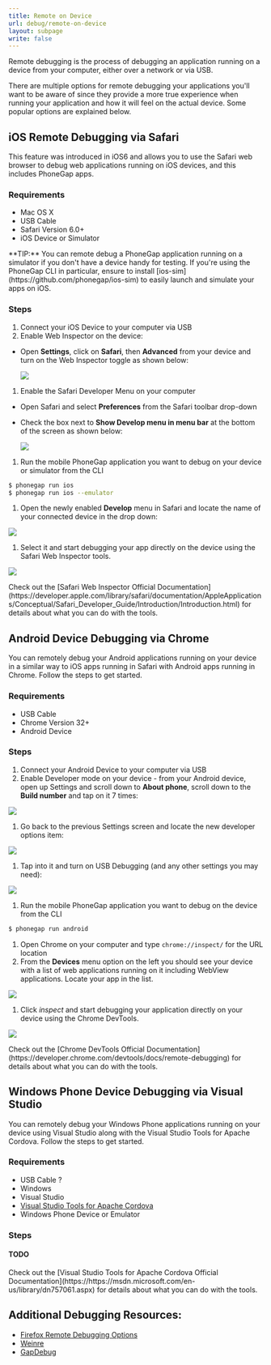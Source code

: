 ```yaml
---
title: Remote on Device
url: debug/remote-on-device
layout: subpage
write: false
---
```


Remote debugging is the process of debugging an application running on a device from your computer, either over a network or via USB.

There are multiple options for remote debugging your applications you'll want to be aware of since they provide a more true experience when running your application and how it will feel on the actual device. Some popular options are explained below.

## iOS Remote Debugging via Safari

This feature was introduced in iOS6 and allows you to use the Safari web browser to debug web applications running on iOS devices, and this includes PhoneGap apps.

### Requirements

- Mac OS X
- USB Cable
- Safari Version 6.0+
- iOS Device or Simulator

<div class="alert--info">**TIP:** You can remote debug a PhoneGap application running on a simulator if you don't have a device handy for testing. If you're using the PhoneGap CLI in particular, ensure to install [ios-sim](https://github.com/phonegap/ios-sim) to easily launch and simulate your apps on iOS.</div>

### Steps

1. Connect your iOS Device to your computer via USB
1. Enable Web Inspector on the device:
  - Open **Settings**, click on **Safari**, then **Advanced** from your device and turn on the Web Inspector toggle as shown below:

    ![](/images/ios-web-insp.png)

1. Enable the Safari Developer Menu on your computer

  - Open Safari and select **Preferences** from the Safari toolbar drop-down
  - Check the box next to **Show Develop menu in menu bar** at the bottom of the screen  as shown below:

    ![](/images/safari-dev-menu.png)

1. Run the mobile PhoneGap application you want to debug on your device or simulator from  the CLI
  ```sh
  $ phonegap run ios
  $ phonegap run ios --emulator
  ```
1. Open the newly enabled **Develop** menu in Safari and locate the name of your connected device in the drop down:

  ![](/images/safari-develop.png)

1. Select it and start debugging your app directly on the device using the Safari Web Inspector tools.

  ![](/images/safari-web-insp.png)

<div class="alert--info">Check out the [Safari Web Inspector Official Documentation](https://developer.apple.com/library/safari/documentation/AppleApplications/Conceptual/Safari_Developer_Guide/Introduction/Introduction.html) for details about what you can do with the tools.</div>

## Android Device Debugging via Chrome

You can remotely debug your Android applications running on your device in a similar way to iOS apps running in Safari with Android apps running in Chrome. Follow the steps to get started.

### Requirements

- USB Cable
- Chrome Version 32+
- Android Device

### Steps

1. Connect your Android Device to your computer via USB
1. Enable Developer mode on your device - from your Android device, open up Settings and scroll down to **About phone**, scroll down to the **Build number** and tap on it 7 times:

  ![](/images/build-number.png)

1. Go back to the previous Settings screen and locate the new developer options item:

  ![](/images/android-dev-options.png)

1. Tap into it and turn on USB Debugging (and any other settings you may need):

  ![](/images/usb-debug.png)

1. Run the mobile PhoneGap application you want to debug on the device from the CLI

  ```sh
  $ phonegap run android
  ```

1. Open Chrome on your computer and type `chrome://inspect/` for the URL location
1. From the **Devices** menu option on the left you should see your device with a list of web applications running on it including WebView applications. Locate your app in the list.

  ![](/images/chrome-inspect.png)

1. Click *inspect* and start debugging your application directly on your device using the Chrome DevTools.

  ![](/images/chrome-devtools.png)

<div class="alert--info">Check out the [Chrome DevTools Official Documentation](https://developer.chrome.com/devtools/docs/remote-debugging) for details about what you can do with the tools.</div>

## Windows Phone Device Debugging via Visual Studio

You can remotely debug your Windows Phone applications running on your device using Visual Studio along with the Visual Studio Tools for Apache Cordova. Follow the steps to get started.

### Requirements

- USB Cable ?
- Windows
- Visual Studio
- [Visual Studio Tools for Apache Cordova](https://www.visualstudio.com/en-us/features/cordova-vs.aspx)
- Windows Phone Device or Emulator

### Steps

#### TODO

<div class="alert--info">Check out the [Visual Studio Tools for Apache Cordova Official Documentation](https://https://msdn.microsoft.com/en-us/library/dn757061.aspx) for details about what you can do with the tools.</div>

## Additional Debugging Resources:

- [Firefox Remote Debugging Options](https://developer.mozilla.org/en-US/docs/Tools/Remote_Debugging])
- [Weinre](http://people.apache.org/~pmuellr/weinre/docs/latest/Home.html)
- [GapDebug](https://www.genuitec.com/products/gapdebug/)
